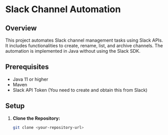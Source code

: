 # Slack Channel Automation

## Overview

This project automates Slack channel management tasks using Slack APIs. It includes functionalities to create, rename, list, and archive channels. The automation is implemented in Java without using the Slack SDK.

## Prerequisites

- Java 11 or higher
- Maven
- Slack API Token (You need to create and obtain this from Slack)

## Setup

1. **Clone the Repository:**

   ```bash
   git clone <your-repository-url>